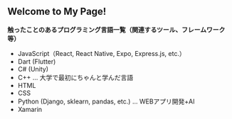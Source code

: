 <!---
Sally-009/Sally-009 is a ✨ special ✨ repository because its `README.md` (this file) appears on your GitHub profile.
You can click the Preview link to take a look at your changes.
--->

Welcome to My Page!
-------------------

**触ったことのあるプログラミング言語一覧（関連するツール、フレームワーク等）**
- JavaScript（React, React Native, Expo, Express.js, etc.）
- Dart (Flutter)
- C# (Unity)
- C++ ... 大学で最初にちゃんと学んだ言語
- HTML
- CSS
- Python (Django, sklearn, pandas, etc.) ... WEBアプリ開発+AI
- Xamarin
